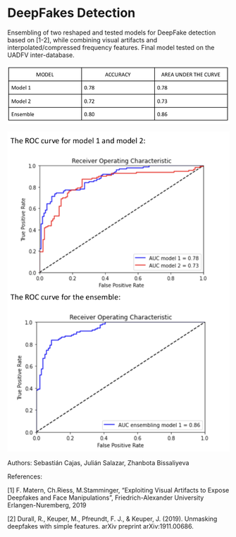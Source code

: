 # DeepFakes Detection 


Ensembling of two reshaped and tested models for DeepFake detection based on [1-2], while combining visual artifacts and interpolated/compressed frequency features. Final model tested on the UADFV inter-database. 

![](/img/table.png)

![](/img/models.png)


Authors: Sebastián Cajas, Julián Salazar, Zhanbota Bissaliyeva 

References: 

[1]  F. Matern, Ch.Riess, M.Stamminger, “Exploiting Visual Artifacts to Expose Deepfakes
and Face Manipulations”, Friedrich-Alexander University Erlangen-Nuremberg, 2019

[2] Durall, R., Keuper, M., Pfreundt, F. J., & Keuper, J. (2019). Unmasking deepfakes with
simple features. arXiv preprint arXiv:1911.00686. 
